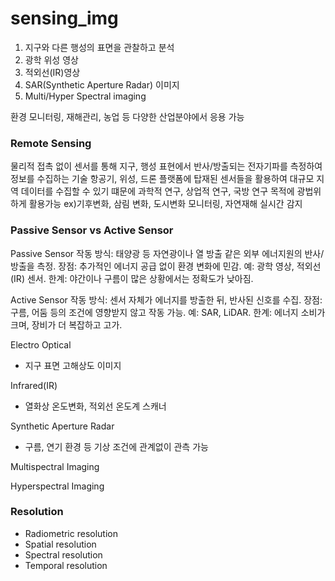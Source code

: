 # sensing_img

1. 지구와 다른 행성의 표면을 관찰하고 분석
2. 광학 위성 영상
3. 적외선(IR)영상
4. SAR(Synthetic Aperture Radar) 이미지
5. Multi/Hyper Spectral imaging

환경 모니터링, 재해관리, 농업 등 다양한 산업분야에서 응용 가능


### Remote Sensing
물리적 접촉 없이 센서를 통해 지구, 행성 표현에서 반사/방출되는 전자기파를 측정하여 정보를 수집하는 기술
항공기, 위성, 드론 플랫폼에 탑재된 센서들을 활용하여 대규모 지역 데이터를 수집할 수 있기 떄문에 과학적 연구, 상업적 연구, 국방 연구 목적에 광법위하게 활용가능
ex)기후변화, 삼림 변화, 도시변화 모니터링, 자연재해 실시간 감지

### Passive Sensor vs Active Sensor

Passive Sensor
작동 방식: 태양광 등 자연광이나 열 방출 같은 외부 에너지원의 반사/방출을 측정.
장점: 추가적인 에너지 공급 없이 환경 변화에 민감.
예: 광학 영상, 적외선(IR) 센서.
한계: 야간이나 구름이 많은 상황에서는 정확도가 낮아짐.

Active Sensor
작동 방식: 센서 자체가 에너지를 방출한 뒤, 반사된 신호를 수집.
장점: 구름, 어둠 등의 조건에 영향받지 않고 작동 가능.
예: SAR, LiDAR.
한계: 에너지 소비가 크며, 장비가 더 복잡하고 고가.


Electro Optical
- 지구 표면 고해상도 이미지

Infrared(IR)
- 열화상 온도변화, 적외선 온도계 스캐너

Synthetic Aperture Radar
- 구름, 연기 환경 등 기상 조건에 관계없이 관측 가능

Multispectral Imaging

Hyperspectral Imaging

### Resolution
- Radiometric resolution
- Spatial resolution
- Spectral resolution
- Temporal resolution
